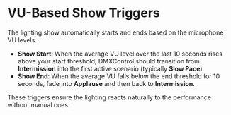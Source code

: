 # VU-Based Show Triggers

The lighting show automatically starts and ends based on the microphone VU levels.

* **Show Start**: When the average VU level over the last 10 seconds rises above your start threshold, DMXControl should transition from **Intermission** into the first active scenario (typically **Slow Pace**).
* **Show End**: When the average VU falls below the end threshold for 10 seconds, fade into **Applause** and then back to **Intermission**.

These triggers ensure the lighting reacts naturally to the performance without manual cues.

